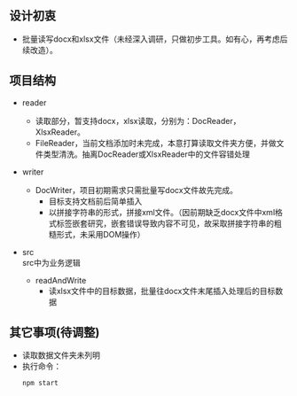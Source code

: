 ## 设计初衷
- 批量读写docx和xlsx文件（未经深入调研，只做初步工具。如有心，再考虑后续改造）。

## 项目结构
- reader
    - 读取部分，暂支持docx，xlsx读取，分别为：DocReader，XlsxReader。
    - FileReader，当前文档添加时未完成，本意打算读取文件夹方便，并做文件类型清洗。抽离DocReader或XlsxReader中的文件容错处理

- writer
    - DocWriter，项目初期需求只需批量写docx文件故先完成。
        - 目标支持文档前后简单插入
        - 以拼接字符串的形式，拼接xml文件。（因前期缺乏docx文件中xml格式标签嵌套研究，嵌套错误导致内容不可见，故采取拼接字符串的粗糙形式，未采用DOM操作）

- src  
src中为业务逻辑
    - readAndWrite
        - 读xlsx文件中的目标数据，批量往docx文件末尾插入处理后的目标数据

## 其它事项(待调整)
- 读取数据文件夹未列明
- 执行命令：  
    ````js
    npm start
    ````